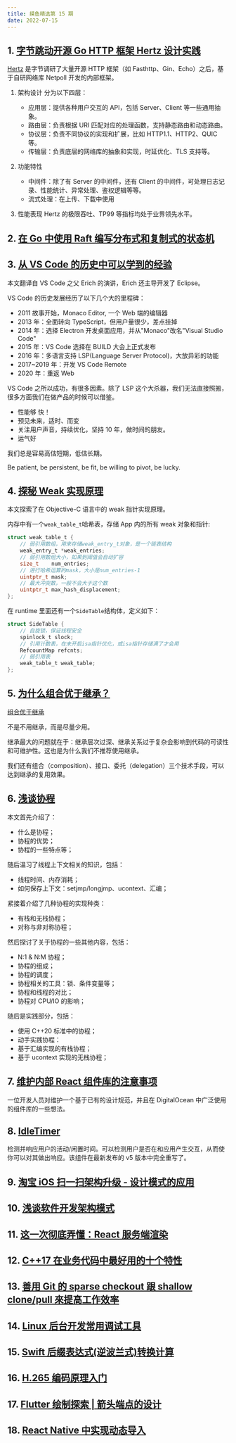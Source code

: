 ```yaml
---
title: 摸鱼精选第 15 期
date: 2022-07-15
---
```



## 1. [字节跳动开源 Go HTTP 框架 Hertz 设计实践](https://mp.weixin.qq.com/s/1rBn8yAT0FvgmcuxnSdTPg)

[Hertz](https://github.com/cloudwego/hertz) 是字节调研了大量开源 HTTP 框架（如 Fasthttp、Gin、Echo）之后，基于自研网络库 Netpoll 开发的内部框架。

1. 架构设计
   分为以下四层：

   - 应用层：提供各种用户交互的 API，包括 Server、Client 等一些通用抽象。
   - 路由层：负责根据 URI 匹配对应的处理函数，支持静态路由和动态路由。
   - 协议层：负责不同协议的实现和扩展，比如 HTTP1.1、HTTP2、QUIC 等。
   - 传输层：负责底层的网络库的抽象和实现，时延优化、TLS 支持等。

2. 功能特性

   - 中间件：除了有 Server 的中间件，还有 Client 的中间件，可处理日志记录、性能统计、异常处理、鉴权逻辑等等。
   - 流式处理：在上传、下载中使用

3. 性能表现
   Hertz 的极限吞吐、TP99 等指标均处于业界领先水平。

## 2. [在 Go 中使用 Raft 编写分布式和复制式的状态机](https://secretofcss.com/2022/06/20/writing-distributed-and-replicated-state-machine-in-golang-using-raft-by-sanad-haj-may-2022/)

## 3. [从 VS Code 的历史中可以学到的经验](https://mp.weixin.qq.com/s/FEYkzmIUCTfkc1HMza-A_w)

本文翻译自 VS Code 之父 Erich 的演讲，Erich 还主导开发了 Eclipse。

VS Code 的历史发展经历了以下几个大的里程碑：

- 2011 故事开始，Monaco Editor, 一个 Web 端的编辑器
- 2013 年：全面转向 TypeScript，但用户量很少，差点挂掉
- 2014 年：选择 Electron 开发桌面应用，并从"Monaco"改名"Visual Studio Code"
- 2015 年：VS Code 选择在 BUILD 大会上正式发布
- 2016 年：多语言支持 LSP(Language Server Protocol)，大放异彩的功能
- 2017~2019 年：开发 VS Code Remote
- 2020 年：重返 Web

VS Code 之所以成功，有很多因素。除了 LSP 这个大杀器，我们无法直接照搬，很多方面我们在做产品的时候可以借鉴。

- 性能够 快！
- 预见未来，适时、而变
- 关注用户声音，持续优化，坚持 10 年，做时间的朋友。
- 运气好

我们总是容易高估短期，低估长期。

Be patient, be persistent, be fit, be willing to pivot, be lucky.

## 4. [探秘 Weak 实现原理](https://mp.weixin.qq.com/s/OxePl6fBKYFOeL_tHN8UAA)

本文探索了在 Objective-C 语言中的 weak 指针实现原理。

内存中有一个`weak_table_t`哈希表，存储 App 内的所有 weak 对象和指针:

```c
struct weak_table_t {
    // 弱引用数组，用来存储weak_entry_t对象，是一个链表结构
    weak_entry_t *weak_entries;
    // 弱引用数组大小，如果到阈值会自动扩容
    size_t    num_entries;
    // 进行哈希运算的mask，大小是num_entries-1
    uintptr_t mask;
    // 最大冲突数，一般不会大于这个数
    uintptr_t max_hash_displacement;
};
```

在 runtime 里面还有一个`SideTable`结构体，定义如下：

```c
struct SideTable {
    // 自旋锁，保证线程安全
    spinlock_t slock;
    // 引用计数表，在未开启isa指针优化，或isa指针存储满了才会用
    RefcountMap refcnts;
    // 弱引用表
    weak_table_t weak_table;
};
```

## 5. [为什么组合优于继承？](https://mp.weixin.qq.com/s/4_--J-w-u2irpuT5LUgqMA)

[组合优于继承](https://mp.weixin.qq.com/s/xolVVy1zfdX0nE_HmiBhRg)

不是不用继承，而是尽量少用。

继承最大的问题就在于：继承层次过深、继承关系过于复杂会影响到代码的可读性和可维护性。这也是为什么我们不推荐使用继承。

我们还有组合（composition）、接口、委托（delegation）三个技术手段，可以达到继承的复用效果。

## 6. [​ 浅谈协程](https://mp.weixin.qq.com/s/SyWjLg3lYx3pIJQfEtik8Q)

本文首先介绍了：

- 什么是协程；
- 协程的优势；
- 协程的一些特点等；

随后温习了线程上下文相关的知识，包括：

- 线程时间、内存消耗；
- 如何保存上下文：setjmp/longjmp、ucontext、汇编；

紧接着介绍了几种协程的实现种类：

- 有栈和无栈协程；
- 对称与非对称协程；

然后探讨了关于协程的一些其他内容，包括：

- N:1 & N:M 协程；
- 协程的组成；
- 协程的调度；
- 协程相关的工具：锁、条件变量等；
- 协程和线程的对比；
- 协程对 CPU/IO 的影响；

随后是实践部分，包括：

- 使用 C++20 标准中的协程；
- 动手实践协程：
- 基于汇编实现的有栈协程；
- 基于 ucontext 实现的无栈协程；

## 7. [维护内部 React 组件库的注意事项](https://www.gabe.pizza/notes-on-component-libraries/)

一位开发人员对维护一个基于已有的设计规范，并且在 DigitalOcean 中广泛使用的组件库的一些想法。

## 8. [IdleTimer](https://github.com/SupremeTechnopriest/react-idle-timer)

检测并响应用户的活动/闲置时间。可以检测用户是否在和应用产生交互，从而使你可以对其做出响应。该组件在最新发布的 v5 版本中完全重写了。

## 9. [淘宝 iOS 扫一扫架构升级 - 设计模式的应用](https://mp.weixin.qq.com/s/v3MWjZ4AcVxzVW6HfY9IiQ)

## 10. [浅谈软件开发架构模式](https://mp.weixin.qq.com/s/LCZNZRZVe2XhUqs1f0nFnA)

## 11. [这⼀次彻底弄懂：React 服务端渲染](https://mp.weixin.qq.com/s/j2rB8qE5OOPmLHAS7qdCrQ)

## 12. [C++17 在业务代码中最好用的十个特性](https://mp.weixin.qq.com/s/dbhGFfYYiDgPjcVx75FasA)

## 13. [善用 Git 的 sparse checkout 跟 shallow clone/pull 來提高工作效率](https://mp.weixin.qq.com/s/8BgNxmmNxUQD04AbTBHPLg)

## 14. [Linux 后台开发常用调试工具](https://mp.weixin.qq.com/s/cGltCajDWPoAhM6CbhyHqw)

## 15. [Swift 后缀表达式(逆波兰式)转换计算](https://mp.weixin.qq.com/s/JQwhi1quAefpC-s0eQzNXA)

## 16. [H.265 编码原理入门](https://mp.weixin.qq.com/s/tQo3_EffwUNOpH4DnobFzg)

## 17. [Flutter 绘制探索 | 箭头端点的设计](https://juejin.cn/post/7122610005408219172)

## 18. [React Native 中实现动态导入](https://zhuanlan.zhihu.com/p/535867372)
